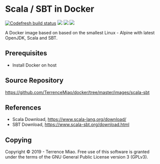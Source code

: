Scala / SBT in Docker
=====================
[![Codefresh build status]( https://g.codefresh.io/api/badges/pipeline/terrencemiao/TerrenceMiao%2Fdocker%2Fscala-sbt?type=cf-2)]( https://g.codefresh.io/public/accounts/terrencemiao/pipelines/TerrenceMiao/docker/scala-sbt) [![](https://images.microbadger.com/badges/image/jtech/scala-sbt.svg)](https://microbadger.com/images/jtech/scala-sbt "Get your own image badge on microbadger.com") [![](https://images.microbadger.com/badges/version/jtech/scala-sbt.svg)](https://microbadger.com/images/jtech/scala-sbt "Get your own version badge on microbadger.com") [![](https://img.shields.io/docker/pulls/jtech/scala-sbt.svg)](https://hub.docker.com/r/jtech/scala-sbt "Get your own docker pull badge on shields.io")

A Docker image based on based on the smallest Linux - Alpine with latest OpenJDK, Scala and SBT.

Prerequisites
-------------
- Install Docker on host

Source Repository
-----------------
https://github.com/TerrenceMiao/docker/tree/master/images/scala-sbt

References
----------
- Scala Download, https://www.scala-lang.org/download/
- SBT Download, https://www.scala-sbt.org/download.html

Copying
-------
Copyright © 2019 - Terrence Miao. Free use of this software is granted under the terms of the GNU General Public License version 3 (GPLv3).
